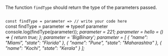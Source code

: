 The function `findType` should return the type of the parameters passed.

<codeblock language="javascript" type="exercise" testMode="multipleInput">
<code>
const findType = parameter => // write your code here
</code>

<solution>
const findType = parameter => typeof parameter
</solution>

<testcases>
<caller>
console.log(findType(parameter));
</caller>
<testcase>
<i>
parameter = 221;
</i>
</testcase>
<testcase>
<i>
parameter = hello = () => {
  return true;
};
</i>
</testcase>
<testcase>
<i>
parameter = 'BigBinary';
</i>
</testcase>
<testcase>
<i>
parameter = [
  {
    "name": "Miami",
    "state": "Florida"
  },
  {
    "name": "Pune",
    "state": "Maharashtra"
  },
  {
    "name": "Kochi",
    "state": "Kerala"
  }
];
</i>
</testcase>
</testcases>
</codeblock>